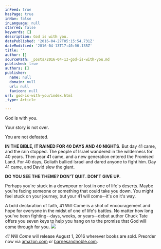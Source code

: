 ```yaml
---
inFeed: true
hasPage: true
inNav: false
inLanguage: null
starred: false
keywords: []
description: God is with you.
datePublished: '2016-04-27T05:15:54.731Z'
dateModified: '2016-04-13T17:40:06.135Z'
title: ''
author: []
sourcePath: _posts/2016-04-13-god-is-with-you.md
published: true
authors: []
publisher:
  name: null
  domain: null
  url: null
  favicon: null
url: god-is-with-you/index.html
_type: Article

---
```

God is with you.

Your story is not over.

You are not defeated.

**IN THE BIBLE, IT RAINED FOR 40 DAYS AND 40 NIGHTS.** But day 41 came, and the rain stopped. The people of Israel wandered in the wilderness for 40 years. Then year 41 came, and a new generation entered the Promised Land. For 40 days, Goliath bullied Israel and dared anyone to fight him. Day 41 came, and David slew the giant.

**DO YOU SEE THE THEME? DON'T QUIT. DON'T GIVE UP.**

Perhaps you're stuck in a downpour or lost in one of life's deserts. Maybe you're facing someone or something that could take you down. You might feel stuck on your journey, but your 41 will come--it's on it's way.

A bold declaration of faith, 41 Will Come is a shot of encouragement and hope for everyone in the midst of one of life's battles. No matter how long you've been fighting--days, weeks, or years--debut author Chuck Tate offers you seven keys to help you hang on to the promise that God will come through for you. ![](https://the-grid-user-content.s3-us-west-2.amazonaws.com/9d42d29a-0c92-4e98-b477-da1b2ee20292.jpg)

_41 Will Come_ will release August 1, 2016 wherever books are sold. Preorder now via [amazon.com][0] or [barnesandnoble.com][1].

[0]: http://www.amazon.com/41-Will-Come-Tough---Standing/dp/1496410556
[1]: http://www.barnesandnoble.com/w/41-will-come-chuck-e-tate/1123107666?ean=9781496410559